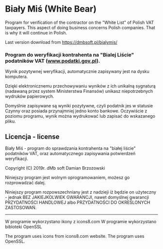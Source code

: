 # Biały Miś (White Bear)
Program for verification of the contractor on the "White List" of Polish VAT taxpayers.
This aspect of doing business concerns Polish companies. That is why it will continue in Polish.

Last version download from https://dmbsoft.pl/bialymis/

### Program do weryfikacji kontrahenta na "Bialej Liście" podatników VAT (www.podatki.gov.pl).

Wynik pozytywnej weryfikacji, automatycznie zapisywany jest na dysku komputera.

Dzięki elektronicznemu przechowywaniu wyników z ich unikalną sygnaturą (nadawaną przez system Ministerstwa Finansów)
unikasz niepotrzebnych wydruków papierowych.

Domyślnie zapisywane są wyniki pozytywne, czyli podatnik jes w statusie Czynny oraz posiada
 przynajmniej jedno konto bankowe. Oczywiście z poziomu programu, wynik można wydrukować lub zapisać  do wskazanego pliku.



## Licencja - license

Biały Miś - program do sprawdzania kontrahenta na "białej liście" podatników VAT,
oraz automatycznego zapisywania potwierdzeń weryfikacji.

Copyright (C) 2019r. dMb soft Damian Brzozowski

Niniejszy program jest wolnym oprogramowaniem, możesz go rozprowadzać dalej.

Niniejszy program rozpowszechniany jest z nadzieji iż będzie on
użyteczny - jednak BEZ JAKIEJKOLWIEK GWARANCJI,
nawet domyślnej gwarancji PRZYDATNOŚCI HANDLOWEJ albo PRZYDATNOŚCI DO OKREŚLONYCH
ZASTOSOWAŃ.

-----------------------------------------------------------------
W programie wykorzystano ikony z icons8.com
W programie wykorzystano bibloteki OpenSSL


The program uses icons from icons8.com website.
The program uses OpenSSL.
